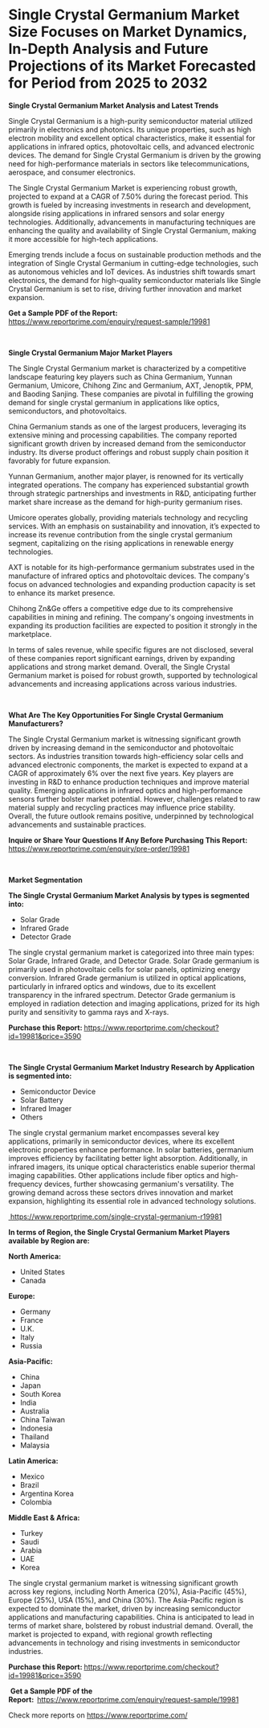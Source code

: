 <p><h1>Single Crystal Germanium Market Size Focuses on Market Dynamics, In-Depth Analysis and Future Projections of its Market Forecasted for Period from 2025 to 2032</h1></p><p><strong>Single Crystal Germanium Market Analysis and Latest Trends</strong></p>
<p><p>Single Crystal Germanium is a high-purity semiconductor material utilized primarily in electronics and photonics. Its unique properties, such as high electron mobility and excellent optical characteristics, make it essential for applications in infrared optics, photovoltaic cells, and advanced electronic devices. The demand for Single Crystal Germanium is driven by the growing need for high-performance materials in sectors like telecommunications, aerospace, and consumer electronics.</p><p>The Single Crystal Germanium Market is experiencing robust growth, projected to expand at a CAGR of 7.50% during the forecast period. This growth is fueled by increasing investments in research and development, alongside rising applications in infrared sensors and solar energy technologies. Additionally, advancements in manufacturing techniques are enhancing the quality and availability of Single Crystal Germanium, making it more accessible for high-tech applications. </p><p>Emerging trends include a focus on sustainable production methods and the integration of Single Crystal Germanium in cutting-edge technologies, such as autonomous vehicles and IoT devices. As industries shift towards smart electronics, the demand for high-quality semiconductor materials like Single Crystal Germanium is set to rise, driving further innovation and market expansion.</p></p>
<p><strong>Get a Sample PDF of the Report:&nbsp;</strong> <a href="https://www.reportprime.com/enquiry/request-sample/19981?utm_campaign=3361&utm_medium=2&utm_source=Github&utm_content=ia&utm_term=18032025&utm_id=single-crystal-germanium">https://www.reportprime.com/enquiry/request-sample/19981</a></p>
<p>&nbsp;</p>
<p><strong>Single Crystal Germanium Major Market Players</strong></p>
<p><p>The Single Crystal Germanium market is characterized by a competitive landscape featuring key players such as China Germanium, Yunnan Germanium, Umicore, Chihong Zinc and Germanium, AXT, Jenoptik, PPM, and Baoding Sanjing. These companies are pivotal in fulfilling the growing demand for single crystal germanium in applications like optics, semiconductors, and photovoltaics.</p><p>China Germanium stands as one of the largest producers, leveraging its extensive mining and processing capabilities. The company reported significant growth driven by increased demand from the semiconductor industry. Its diverse product offerings and robust supply chain position it favorably for future expansion.</p><p>Yunnan Germanium, another major player, is renowned for its vertically integrated operations. The company has experienced substantial growth through strategic partnerships and investments in R&D, anticipating further market share increase as the demand for high-purity germanium rises.</p><p>Umicore operates globally, providing materials technology and recycling services. With an emphasis on sustainability and innovation, it’s expected to increase its revenue contribution from the single crystal germanium segment, capitalizing on the rising applications in renewable energy technologies.</p><p>AXT is notable for its high-performance germanium substrates used in the manufacture of infrared optics and photovoltaic devices. The company's focus on advanced technologies and expanding production capacity is set to enhance its market presence.</p><p>Chihong Zn&Ge offers a competitive edge due to its comprehensive capabilities in mining and refining. The company's ongoing investments in expanding its production facilities are expected to position it strongly in the marketplace.</p><p>In terms of sales revenue, while specific figures are not disclosed, several of these companies report significant earnings, driven by expanding applications and strong market demand. Overall, the Single Crystal Germanium market is poised for robust growth, supported by technological advancements and increasing applications across various industries.</p></p>
<p>&nbsp;</p>
<p><strong>What Are The Key Opportunities For Single Crystal Germanium Manufacturers?</strong></p>
<p><p>The Single Crystal Germanium market is witnessing significant growth driven by increasing demand in the semiconductor and photovoltaic sectors. As industries transition towards high-efficiency solar cells and advanced electronic components, the market is expected to expand at a CAGR of approximately 6% over the next five years. Key players are investing in R&D to enhance production techniques and improve material quality. Emerging applications in infrared optics and high-performance sensors further bolster market potential. However, challenges related to raw material supply and recycling practices may influence price stability. Overall, the future outlook remains positive, underpinned by technological advancements and sustainable practices.</p></p>
<p><strong>Inquire or Share Your Questions If Any Before Purchasing This Report:</strong> <a href="https://www.reportprime.com/enquiry/pre-order/19981?utm_campaign=3361&utm_medium=2&utm_source=Github&utm_content=ia&utm_term=18032025&utm_id=single-crystal-germanium">https://www.reportprime.com/enquiry/pre-order/19981</a></p>
<p>&nbsp;</p>
<p><strong>Market Segmentation</strong></p>
<p><strong>The Single Crystal Germanium Market Analysis by types is segmented into:</strong></p>
<p><ul><li>Solar Grade</li><li>Infrared Grade</li><li>Detector Grade</li></ul></p>
<p><p>The single crystal germanium market is categorized into three main types: Solar Grade, Infrared Grade, and Detector Grade. Solar Grade germanium is primarily used in photovoltaic cells for solar panels, optimizing energy conversion. Infrared Grade germanium is utilized in optical applications, particularly in infrared optics and windows, due to its excellent transparency in the infrared spectrum. Detector Grade germanium is employed in radiation detection and imaging applications, prized for its high purity and sensitivity to gamma rays and X-rays.</p></p>
<p><strong>Purchase this Report:&nbsp;</strong><a href="https://www.reportprime.com/checkout?id=19981&price=3590&utm_campaign=3361&utm_medium=2&utm_source=Github&utm_content=ia&utm_term=18032025&utm_id=single-crystal-germanium">https://www.reportprime.com/checkout?id=19981&price=3590</a></p>
<p>&nbsp;</p>
<p><strong>The Single Crystal Germanium Market Industry Research by Application is segmented into:</strong></p>
<p><ul><li>Semiconductor Device</li><li>Solar Battery</li><li>Infrared Imager</li><li>Others</li></ul></p>
<p><p>The single crystal germanium market encompasses several key applications, primarily in semiconductor devices, where its excellent electronic properties enhance performance. In solar batteries, germanium improves efficiency by facilitating better light absorption. Additionally, in infrared imagers, its unique optical characteristics enable superior thermal imaging capabilities. Other applications include fiber optics and high-frequency devices, further showcasing germanium's versatility. The growing demand across these sectors drives innovation and market expansion, highlighting its essential role in advanced technology solutions.</p></p>
<p><a href="https://www.reportprime.com/single-crystal-germanium-r19981?utm_campaign=3361&utm_medium=2&utm_source=Github&utm_content=ia&utm_term=18032025&utm_id=single-crystal-germanium">&nbsp;https://www.reportprime.com/single-crystal-germanium-r19981</a></p>
<p><strong>In terms of Region, the Single Crystal Germanium Market Players available by Region are:</strong></p>
<p>
    <p> <strong> North America: </strong>
        <ul>
            <li>United States</li>
            <li>Canada</li>
        </ul>
        </p> 
    <p> <strong> Europe: </strong>
        <ul>
            <li>Germany</li>
            <li>France</li>
            <li>U.K.</li>
            <li>Italy</li>
            <li>Russia</li>
        </ul>
        </p> 
    <p> <strong> Asia-Pacific: </strong>
        <ul>
            <li>China</li>
            <li>Japan</li>
            <li>South Korea</li>
            <li>India</li>
            <li>Australia</li>
            <li>China Taiwan</li>
            <li>Indonesia</li>
            <li>Thailand</li>
            <li>Malaysia</li>
        </ul>
        </p> 
    <p> <strong> Latin America: </strong>
        <ul>
            <li>Mexico</li>
            <li>Brazil</li>
            <li>Argentina Korea</li>
            <li>Colombia</li>
        </ul>
        </p> 
    <p> <strong> Middle East & Africa: </strong>
        <ul>
            <li>Turkey</li>
            <li>Saudi</li>
            <li>Arabia</li>
            <li>UAE</li>
            <li>Korea</li>
        </ul>
    </p>
    </p>
<p><p>The single crystal germanium market is witnessing significant growth across key regions, including North America (20%), Asia-Pacific (45%), Europe (25%), USA (15%), and China (30%). The Asia-Pacific region is expected to dominate the market, driven by increasing semiconductor applications and manufacturing capabilities. China is anticipated to lead in terms of market share, bolstered by robust industrial demand. Overall, the market is projected to expand, with regional growth reflecting advancements in technology and rising investments in semiconductor industries.</p></p>
<p><strong>Purchase this Report: </strong><a href="https://www.reportprime.com/checkout?id=19981&price=3590&utm_campaign=3361&utm_medium=2&utm_source=Github&utm_content=ia&utm_term=18032025&utm_id=single-crystal-germanium">https://www.reportprime.com/checkout?id=19981&price=3590</a></p>
<p>&nbsp;<strong>Get a Sample PDF of the Report:&nbsp;&nbsp;</strong><a href="https://www.reportprime.com/enquiry/request-sample/19981?utm_campaign=3361&utm_medium=2&utm_source=Github&utm_content=ia&utm_term=18032025&utm_id=single-crystal-germanium">https://www.reportprime.com/enquiry/request-sample/19981</a></p>
<p><strong></strong></p>
<p>Check more reports on <a href="https://www.reportprime.com/?utm_campaign=3361&utm_medium=2&utm_source=Github&utm_content=ia&utm_term=18032025&utm_id=single-crystal-germanium">https://www.reportprime.com/</a></p>
